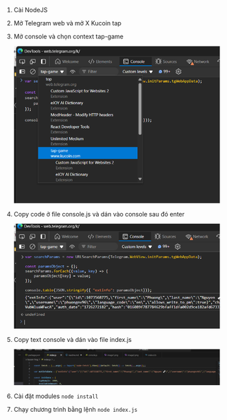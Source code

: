 1. Cài NodeJS 

2. Mở Telegram web và mở X Kucoin tap

3. Mở console và chọn context tap-game

    ![Alt text](./screenshot/image1.png)

4. Copy code ở file console.js và dán vào console sau đó enter

    ![Alt text](./screenshot/image2.png)

5. Copy text console và dán vào file index.js

    ![Alt text](./screenshot/image3.png)

6. Cài đặt modules ```node install```

7. Chạy chương trình bằng lệnh ```node index.js```